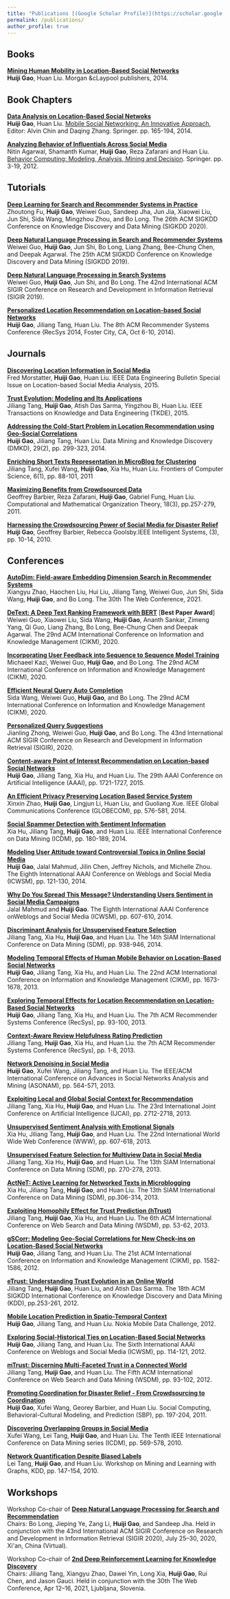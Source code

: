 ```yaml
---
title: "Publications [(Google Scholar Profile)](https://scholar.google.com/citations?hl=en&user=e4SLWj8AAAAJ)"
permalink: /publications/
author_profile: true
---
```


## Books

<b>[Mining Human Mobility in Location-Based Social Networks](http://nini2yoyo.github.io/huiji-gao/files/book.pdf)</b><br>
<b>Huiji Gao</b>, Huan Liu. Morgan &cLaypool publishers, 2014.

## Book Chapters

<b>[Data Analysis on Location-Based Social Netwoks](http://nini2yoyo.github.io/huiji-gao/files/LBSN_chapter.pdf)</b><br>
<b>Huiji Gao</b>, Huan Liu. [Mobile Social Networking: An Innovative Approach](https://www.springer.com/gp/book/9781461485780), Editor: Alvin Chin and Daqing Zhang. Springer. pp. 165-194, 2014.

<b>[Analyzing Behavior of Influentials Across Social Media](http://nini2yoyo.github.io/huiji-gao/files/AgarwalKumarGaoZafaraniLiu-ChapterForBehaviorComputingBook.pdf)</b><br>
Nitin Agarwal, Shamanth Kumar, <b>Huiji Gao</b>, Reza Zafarani and Huan Liu. [Behavior Computing: Modeling, Analysis, Mining
and Decision](https://www.amazon.com/Behavior-Computing-Modeling-Analysis-Decision/dp/1447129687/ref=sr_1_1?ie=UTF8&qid=1345584429&sr=8-1&keywords=Analyzing+Behavior+of+Influentials+Across+Social+Media). Springer. pp. 3-19, 2012.

## Tutorials
<b>[Deep Learning for Search and Recommender Systems in Practice](https://sites.google.com/view/kdd20tutorial-deepsnr)</b><br>
Zhoutong Fu, <b>Huiji Gao</b>, Weiwei Guo, Sandeep Jha, Jun Jia, Xiaowei Liu, Jun Shi, Sida Wang, Mingzhou Zhou, and Bo Long. The 26th ACM SIGKDD Conference on Knowledge Discovery and Data Mining (SIGKDD 2020).

<b>[Deep Natural Language Processing in Search and Recommender Systems](https://sites.google.com/view/kdd2019deepnlp)</b><br>
Weiwei Guo, <b>Huiji Gao</b>, Jun Shi, Bo Long, Liang Zhang, Bee-Chung Chen, and Deepak Agarwal. The 25th ACM SIGKDD Conference on Knowledge Discovery and Data Mining (SIGKDD 2019).

<b>[Deep Natural Language Processing in Search Systems](https://sites.google.com/view/sigir2019tutorial)</b><br>
Weiwei Guo, <b>Huiji Gao</b>, Jun Shi, and Bo Long. The 42nd International ACM SIGIR Conference on Research and Development in Information Retrieval (SIGIR 2019).

<b>[Personalized Location Recommendation on Location-based Social Networks](https://github.com/nini2yoyo/huiji-gao/raw/master/files/RecSysTutorial20141006.pdf)</b><br>
<b>Huiji Gao</b>, Jiliang Tang, Huan Liu. The 8th ACM Recommender Systems Conference (RecSys 2014, Foster City, CA, Oct 6-10, 2014).

## Journals

<b>[Discovering Location Information in Social Media](http://nini2yoyo.github.io/huiji-gao/files/p4.pdf)</b><br>
Fred Morstatter, <b>Huiji Gao</b>, Huan Liu. IEEE Data Engineering Bulletin Special Issue on Location-based Social Media Analysis, 2015.

<b>[Trust Evolution: Modeling and Its Applications](https://ieeexplore.ieee.org/document/6990611)</b><br>
Jiliang Tang, <b>Huiji Gao</b>, Atish Das Sarma, Yingzhou Bi, Huan Liu. IEEE Transactions on Knowledge and Data Engineering (TKDE), 2015.

<b>[Addressing the Cold-Start Problem in Location Recommendation using Geo-Social Correlations](http://nini2yoyo.github.io/huiji-gao/files/DMKD_Gao_2013.pdf)</b><br>
<b>Huiji Gao</b>, Jiliang Tang, Huan Liu. Data Mining and Knowledge Discovery (DMKD), 29(2), pp. 299-323, 2014.

<b>[Enriching Short Texts Representation in MicroBlog for Clustering](http://nini2yoyo.github.io/huiji-gao/files/Enrichingshorttext.pdf)</b><br>
Jiliang Tang, Xufei Wang, <b>Huiji Gao</b>, Xia Hu, Huan Liu. Frontiers of Computer Science, 6(1), pp. 88-101, 2011

<b>[Maximizing Benefits from Crowdsourced Data](http://nini2yoyo.github.io/huiji-gao/files/CMOT.pdf)</b><br>
Geoffrey Barbier, Reza Zafarani, <b>Huiji Gao</b>, Gabriel Fung, Huan Liu. Computational and Mathematical Organization Theory, 18(3), pp.257-279, 2011.

<b>[Harnessing the Crowdsourcing Power of Social Media for Disaster Relief](http://nini2yoyo.github.io/huiji-gao/files/cpss.pdf)</b><br>
<b>Huiji Gao</b>, Geoffrey Barbier, Rebecca Goolsby.IEEE Intelligent Systems, (3), pp. 10-14, 2010.

## Conferences
<b>[AutoDim: Field-aware Embedding Dimension Search in Recommender Systems](http://www.cse.msu.edu/~zhaoxi35/paper/www2021autodim.pdf)</b><br>
Xiangyu Zhao, Haochen Liu, Hui Liu, Jiliang Tang, Weiwei Guo, Jun Shi, Sida Wang, <b>Huiji Gao</b>, and Bo Long. The 30th The Web Conference, 2021.

<b>[DeText: A Deep Text Ranking Framework with BERT](https://arxiv.org/abs/2008.02460)</b> [<b>Best Paper Award</b>]<br>
Weiwei Guo, Xiaowei Liu, Sida Wang, <b>Huiji Gao</b>, Ananth Sankar, Zimeng Yang, Qi Guo, Liang Zhang, Bo Long, Bee-Chung Chen and Deepak Agarwal. The 29nd ACM International Conference on Information and Knowledge Management (CIKM), 2020.

<b>[Incorporating User Feedback into Sequence to Sequence Model Training](http://nini2yoyo.github.io/huiji-gao/files/CIKM2020-seq2seq.pdf)</b><br>
Michaeel Kazi, Weiwei Guo, <b>Huiji Gao</b>, and Bo Long. The 29nd ACM International Conference on Information and Knowledge Management (CIKM), 2020.

<b>[Efficient Neural Query Auto Completion](https://arxiv.org/abs/2008.02879)</b><br>
Sida Wang, Weiwei Guo, <b>Huiji Gao</b>, and Bo Long. The 29nd ACM International Conference on Information and Knowledge Management (CIKM), 2020.

<b>[Personalized Query Suggestions](http://nini2yoyo.github.io/huiji-gao/files/Personalized_Seq2Seq.pdf)</b><br>
Jianling Zhong, Weiwei Guo, <b>Huiji Gao</b>, and Bo Long. The 43nd International ACM SIGIR Conference on Research and Development in Information Retrieval (SIGIR), 2020.

<b>[Content-aware Point of Interest Recommendation on Location-based Social Networks](http://nini2yoyo.github.io/huiji-gao/files/AAAI_2015_Huiji.pdf)</b><br>
<b>Huiji Gao</b>, Jiliang Tang, Xia Hu, and Huan Liu. The 29th AAAI Conference on Artificial Intelligence (AAAI), pp. 1721-1727, 2015.

<b>[An Efficient Privacy Preserving Location Based Service System](http://nini2yoyo.github.io/huiji-gao/files/1569939139_latest.pdf)</b><br>
Xinxin Zhao, <b>Huiji Gao</b>, Lingjun Li, Huan Liu, and Guoliang Xue. IEEE Global Communications Conference (GLOBECOM), pp. 576-581, 2014.

<b>[Social Spammer Detection with Sentiment Information](http://nini2yoyo.github.io/huiji-gao/files/icdm14.pdf)</b><br>
Xia Hu, Jiliang Tang, <b>Huiji Gao</b>, and Huan Liu. IEEE International Conference on Data Mining (ICDM), pp. 180-189, 2014.

<b>[Modeling User Attitude toward Controversial Topics in Online Social Media](http://nini2yoyo.github.io/huiji-gao/files/ICWSM2014_Huiji-IBM.pdf)</b><br>
<b>Huiji Gao</b>, Jalal Mahmud, Jilin Chen, Jeffrey Nichols, and Michelle Zhou. The Eighth International AAAI Conference on Weblogs and Social Media (ICWSM), pp. 121-130, 2014.

<b>[Why Do You Spread This Message? Understanding Users Sentiment in Social Media Campaigns](http://nini2yoyo.github.io/huiji-gao/files/1403.6067.pdf)</b><br>
Jalal Mahmud and <b>Huiji Gao</b>. The Eighth International AAAI Conference onWeblogs and Social Media (ICWSM), pp. 607-610, 2014.

<b>[Discriminant Analysis for Unsupervised Feature Selection](http://nini2yoyo.github.io/huiji-gao/files/Tang2014.pdf)</b><br>
Jiliang Tang, Xia Hu, <b>Huiji Gao</b>, and Huan Liu. The 14th SIAM International Conference on Data Mining (SDM), pp. 938-946, 2014.

<b>[Modeling Temporal Effects of Human Mobile Behavior on Location-Based Social Networks](http://nini2yoyo.github.io/huiji-gao/files/CIKM_2013_Huiji.pdf)</b><br>
<b>Huiji Gao</b>, Jiliang Tang, Xia Hu, and Huan Liu. The 22nd ACM International Conference on Information and Knowledge Management (CIKM), pp. 1673-1678, 2013.

<b>[Exploring Temporal Effects for Location Recommendation on Location-Based Social Networks](http://nini2yoyo.github.io/huiji-gao/files/RecSys_2013_Huiji.pdf)</b><br>
<b>Huiji Gao</b>, Jiliang Tang, Xia Hu, and Huan Liu. The 7th ACM Recommender Systems Conference (RecSys), pp. 93-100, 2013.

<b>[Context-Aware Review Helpfulness Rating Prediction](http://nini2yoyo.github.io/huiji-gao/files/recsys13-jtang.pdf)</b><br>
Jiliang Tang, <b>Huiji Gao</b>, Xia Hu, and Huan Liu. the 7th ACM Recommender Systems Conference (RecSys), pp. 1-8, 2013.

<b>[Network Denoising in Social Media](http://nini2yoyo.github.io/huiji-gao/files/asonam13_gao.pdf)</b><br>
<b>Huiji Gao</b>, Xufei Wang, Jiliang Tang, and Huan Liu. The IEEE/ACM International Conference on Advances in Social Networks Analysis and Mining (ASONAM), pp. 564-571, 2013.

<b>[Exploiting Local and Global Social Context for Recommendation](http://nini2yoyo.github.io/huiji-gao/files/399.pdf)</b><br>
Jiliang Tang, Xia Hu, <b>Huiji Gao</b>, and Huan Liu. The 23rd International Joint Conference on Artificial Intelligence (IJCAI), pp. 2712-2718, 2013.

<b>[Unsupervised Sentiment Analysis with Emotional Signals](http://nini2yoyo.github.io/huiji-gao/files/10.1.1.442.8236.pdf)</b><br>
Xia Hu, Jiliang Tang, <b>Huiji Gao</b>, and Huan Liu. The 22nd International World Wide Web Conference (WWW), pp. 607-618, 2013.

<b>[Unsupervised Feature Selection for Multiview Data in Social Media](http://nini2yoyo.github.io/huiji-gao/files/multiviewfs.pdf)</b><br>
Jiliang Tang, Xia Hu, <b>Huiji Gao</b>, and Huan Liu. The 13th SIAM International Conference on Data Mining (SDM), pp. 270-278, 2013.

<b>[ActNeT: Active Learning for Networked Texts in Microblogging](http://nini2yoyo.github.io/huiji-gao/files/sdm13.pdf)</b><br>
Xia Hu, Jiliang Tang, <b>Huiji Gao</b>, and Huan Liu. The 13th SIAM International Conference on Data Mining (SDM), pp.306-314, 2013.

<b>[Exploiting Homophily Effect for Trust Prediction (hTrust)](http://nini2yoyo.github.io/huiji-gao/files/hTrust.pdf)</b><br>
Jiliang Tang, <b>Huiji Gao</b>, Xia Hu, and Huan Liu. The 6th ACM International Conference on Web Search and Data Mining (WSDM), pp. 53-62, 2013.

<b>[gSCorr: Modeling Geo-Social Correlations for New Check-ins on Location-Based Social Networks](http://nini2yoyo.github.io/huiji-gao/files/sp171-gao.pdf)</b><br>
<b>Huiji Gao</b>, Jiliang Tang, and Huan Liu. The 21st ACM International Conference on Information and Knowledge Management (CIKM), pp. 1582-1586, 2012.

<b>[eTrust: Understanding Trust Evolution in an Online World](http://nini2yoyo.github.io/huiji-gao/files/trustEvolution.pdf)</b><br>
Jiliang Tang, <b>Huiji Gao</b>, Huan Liu, and Atish Das Sarma. The 18th ACM SIGKDD International Conference on Knowledge Discovery and Data Mining (KDD), pp.253-261, 2012.

<b>[Mobile Location Prediction in Spatio-Temporal Context](http://nini2yoyo.github.io/huiji-gao/files/nokiachallenge.pdf)</b><br>
<b>Huiji Gao</b>, Jiliang Tang, and Huan Liu. Nokia Mobile Data Challenge, 2012.

<b>[Exploring Social-Historical Ties on Location-Based Social Networks](http://nini2yoyo.github.io/huiji-gao/files/icwsm2012SocialHistoricalTies.pdf)</b><br>
<b>Huiji Gao</b>, Jiliang Tang, and Huan Liu. The Sixth International AAAI Conference on Weblogs and Social Media (ICWSM), pp. 114-121, 2012.

<b>[mTrust: Discerning Multi-Faceted Trust in a Connected World](http://nini2yoyo.github.io/huiji-gao/files/wsdm472.pdf)</b><br>
Jiliang Tang, <b>Huiji Gao</b>, and Huan Liu. The Fifth ACM International Conference on Web Search and Data Mining (WSDM), pp. 93-102, 2012.

<b>[Promoting Coordination for Disaster Relief - From Crowdsourcing to Coordination](http://nini2yoyo.github.io/huiji-gao/files/sbp2011.pdf)</b><br>
<b>Huiji Gao</b>, Xufei Wang, Georey Barbier, and Huan Liu. Social Computing, Behavioral-Cultural Modeling, and Prediction (SBP), pp. 197-204, 2011.

<b>[Discovering Overlapping Groups in Social Media](http://nini2yoyo.github.io/huiji-gao/files/ICDM2010.pdf)</b><br>
Xufei Wang, Lei Tang, <b>Huiji Gao</b>, and Huan Liu. The Tenth IEEE International Conference on Data Mining series (ICDM), pp. 569-578, 2010.

<b>[Network Quantification Despite Biased Labels](http://nini2yoyo.github.io/huiji-gao/files/quantification.pdf)</b><br>
Lei Tang, <b>Huiji Gao</b>, and Huan Liu. Workshop on Mining and Learning with Graphs, KDD, pp. 147-154, 2010.

## Workshops

Workshop Co-chair of <b>[Deep Natural Language Processing for Search and Recommendation](https://sites.google.com/view/deepnlp2020)</b><br>
Chairs: Bo Long, Jieping Ye, Zang Li, <b>Huiji Gao</b>, and Sandeep Jha. Held in conjunction with the 43nd International ACM SIGIR Conference on Research and Development in Information Retrieval (SIGIR 2020), July 25–30, 2020, Xi'an, China (Virtual).<br>

Workshop Co-chair of <b>[2nd Deep Reinforcement Learning for Knowledge Discovery](https://drl4kd.github.io/)</b><br>
Chairs: Jiliang Tang, Xiangyu Zhao, Dawei Yin, Long Xia, <b>Huiji Gao</b>, Rui Chen, and Jason Gauci. Held in conjunction with the 30th The Web Conference, Apr 12–16, 2021, Ljubljana, Slovenia.<br>
